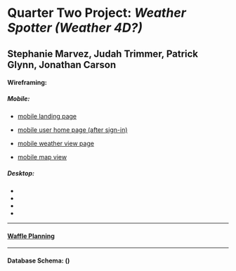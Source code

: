 # Quarter Two Project: *Weather Spotter (Weather 4D?)*
## Stephanie Marvez, Judah Trimmer, Patrick Glynn, Jonathan Carson




#### Wireframing: 

##### Mobile: 

- [mobile landing page](https://wireframe.cc/pro/pp/a447f3d0b130475) 

- [mobile user home page (after sign-in)](https://wireframe.cc/pro/pp/db21c6bfa130481)

- [mobile weather view page](https://wireframe.cc/pro/pp/db21c6bfa130481#foipdara)

- [mobile map view](https://wireframe.cc/pro/pp/5bc32ed9e130486#1)

##### Desktop:

-

-

-

-

----
#### [Waffle Planning](https://waffle.io/Carsonjd/quarter-2-project)
----
#### Database Schema: ()

